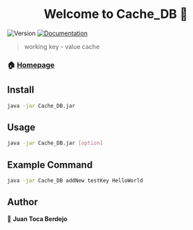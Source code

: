 <h1 align="center">Welcome to Cache_DB 👋</h1>
<p>
  <img alt="Version" src="https://img.shields.io/badge/version-1.0-blue.svg?cacheSeconds=2592000" />
  <a href="empty" target="_blank">
    <img alt="Documentation" src="https://img.shields.io/badge/documentation-yes-brightgreen.svg" />
  </a>
</p>

> working key - value cache

### 🏠 [Homepage]()


## Install

```sh
java -jar Cache_DB.jar
```

## Usage

```sh
java -jar Cache_DB.jar [option]
```

## Example Command

```sh
java -jar Cache_DB addNew testKey HelloWorld
```

## Author

👤 **Juan Toca Berdejo**
